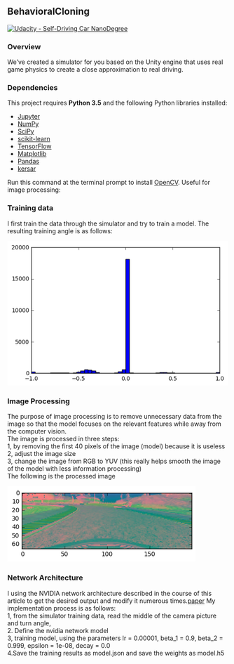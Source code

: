 ## BehavioralCloning
[![Udacity - Self-Driving Car NanoDegree](https://s3.amazonaws.com/udacity-sdc/github/shield-carnd.svg)](http://www.udacity.com/drive)
### Overview

We’ve created a simulator for you based on the Unity engine that uses real game physics to create a close approximation to real driving.

### Dependencies

This project requires **Python 3.5** and the following Python libraries installed:

- [Jupyter](http://jupyter.org/)
- [NumPy](http://www.numpy.org/)
- [SciPy](https://www.scipy.org/)
- [scikit-learn](http://scikit-learn.org/)
- [TensorFlow](http://tensorflow.org)
- [Matplotlib](http://matplotlib.org/)
- [Pandas](http://pandas.pydata.org/) 
- [kersar](http://kersar.org/) 

Run this command at the terminal prompt to install [OpenCV](http://opencv.org/). Useful for image processing:


### Training data 

I first train the data through the simulator and try to train a model. The resulting training angle is as follows:
<br>

![png](a.png)

### Image Processing

The purpose of image processing is to remove unnecessary data from the image so that the model focuses on the relevant features while away from the computer vision.<br>
The image is processed in three steps:<br>
1, by removing the first 40 pixels of the image (model) because it is useless<br>
2, adjust the image size<br>
3, change the image from RGB to YUV (this really helps smooth the image of the model with less information processing) <br>
The following is the processed image<br>

![png](b.png)

### Network Architecture

I  using the NVIDIA network architecture described in the course of this article to get the desired output and modify it numerous times.[paper](http://images.nvidia.com/content/tegra/automotive/images/2016/solutions/pdf/end-to-end-dl-using-px.pdf)
My implementation process is as follows:<br>
1, from the simulator training data, read the middle of the camera picture and turn angle,<br>
2. Define the nvidia network model<br>
3, training model, using the parameters lr = 0.00001, beta_1 = 0.9, beta_2 = 0.999, epsilon = 1e-08, decay = 0.0<br>
4.Save the training results as model.json and save the weights as model.h5<br>
